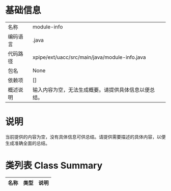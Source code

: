 # 基础信息

|      |      |
|------|------|
| 名称 | module-info |
| 编码语言 | .java |
| 代码路径 | xpipe/ext/uacc/src/main/java/module-info.java |
| 包名 | None |
| 依赖项 | [] |
| 概述说明 | 输入内容为空，无法生成概要。请提供具体信息以便总结。 |

# 说明

当前提供的内容为空，没有具体信息可供总结。请提供需要描述的具体内容，以便生成准确全面的总结。

# 类列表 Class Summary

| 名称   | 类型  | 说明 |
|-------|------|-------------|




